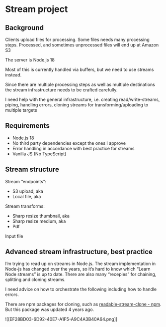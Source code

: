 # Stream project
## Background
Clients upload files for processing. Some files needs many processing steps. Processed, and sometimes unprocessed files will end up at Amazon S3

The server is Node.js 18

Most of this is currently handled via buffers, but we need to use streams instead.

Since there are multiple processing steps as well as multiple destinations the stream infrastructure needs to be crafted carefully.

I need help with the general infrastructure, i.e. creating read/write-streams, piping, handling errors, cloning streams for transforming/uploading to multiple targets

## Requirements
* Node.js 18
* No third party dependencies except the ones I approve
* Error handling in accordance with best practice for streams
* Vanilla JS (No TypeScript)

## Stream structure
Stream “endpoints”:
* S3 upload, aka <S3>
* Local file, aka <FS>

Stream transforms:
* Sharp resize thumbnail, aka <thumbnailSize>
* Sharp resize medium, aka <mediumSize>
* Pdf


Input file

## 


## Advanced stream infrastructure, best practice
I’m trying to read up on streams in Node.js. The stream implementation in Node-js has changed over the years, so it’s hard to know which “Learn Node streams” is up to date. There are also many “recepies” for chaining, splitting and cloning streams.

I need advice on how to orchestrate the following including how to handle errors.

There are npm packages for cloning, such as [readable-stream-clone - npm](https://www.npmjs.com/package/readable-stream-clone). But this package was updated 4 years ago. 

![[EF28BD03-6D92-40E7-A1F5-A9C4A3B40A64.png]]